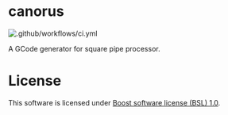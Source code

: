 # canorus
![.github/workflows/ci.yml](https://github.com/namachan10777/canorus/workflows/.github/workflows/ci.yml/badge.svg?branch=master)

A GCode generator for square pipe processor.

# License
This software is licensed under [Boost software license (BSL) 1.0](https://www.boost.org/users/license.html).


